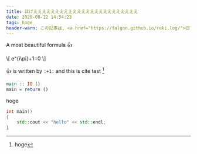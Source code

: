 ```yaml
---
title: ほげええええええええええええええええええええええええ
date: 2020-08-12 14:54:23
tags: hoge
header-warn: この記事は, <a href="https://falgon.github.io/roki.log/">旧ブログ</a>から移植された記事です. よって, その内容として, <a href="https://falgon.github.io/roki.log/">旧ブログ</a>に依存した文脈が含まれている可能性があります. 予めご了承下さい.
---
```


A most beautiful formula :+1:

\\[
e^{i\pi}+1=0
\\]

:+1: is written by `:+1:` and this is cite test [^1]

```haskell
main :: IO ()
main = return ()
```

<!--more-->
hoge 

```cpp
int main()
{
    std::cout << "hello" << std::endl;
}
```

[^1]: hoge
